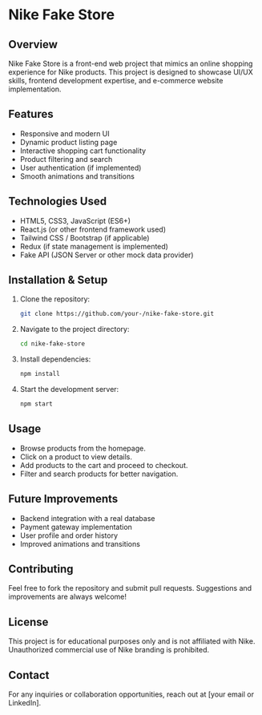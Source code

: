 # Nike Fake Store

## Overview
Nike Fake Store is a front-end web project that mimics an online shopping experience for Nike products. This project is designed to showcase UI/UX skills, frontend development expertise, and e-commerce website implementation.

## Features
- Responsive and modern UI
- Dynamic product listing page
- Interactive shopping cart functionality
- Product filtering and search
- User authentication (if implemented)
- Smooth animations and transitions

## Technologies Used
- HTML5, CSS3, JavaScript (ES6+)
- React.js (or other frontend framework used)
- Tailwind CSS / Bootstrap (if applicable)
- Redux (if state management is implemented)
- Fake API (JSON Server or other mock data provider)

## Installation & Setup
1. Clone the repository:
   ```sh
   git clone https://github.com/your-/nike-fake-store.git
   ```
2. Navigate to the project directory:
   ```sh
   cd nike-fake-store
   ```
3. Install dependencies:
   ```sh
   npm install
   ```
4. Start the development server:
   ```sh
   npm start
   ```

## Usage
- Browse products from the homepage.
- Click on a product to view details.
- Add products to the cart and proceed to checkout.
- Filter and search products for better navigation.

## Future Improvements
- Backend integration with a real database
- Payment gateway implementation
- User profile and order history
- Improved animations and transitions

## Contributing
Feel free to fork the repository and submit pull requests. Suggestions and improvements are always welcome!

## License
This project is for educational purposes only and is not affiliated with Nike. Unauthorized commercial use of Nike branding is prohibited.

## Contact
For any inquiries or collaboration opportunities, reach out at [your email or LinkedIn].

